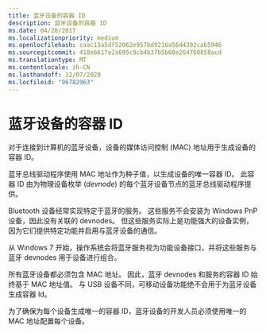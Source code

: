 ```yaml
---
title: 蓝牙设备的容器 ID
description: 蓝牙设备的容器 ID
ms.date: 04/20/2017
ms.localizationpriority: medium
ms.openlocfilehash: caac13a5df52062e957bd9216a56d4392cab5946
ms.sourcegitcommit: 418e6617e2a695c9cb4b37b5b60e264760858acd
ms.translationtype: MT
ms.contentlocale: zh-CN
ms.lasthandoff: 12/07/2020
ms.locfileid: "96782963"
---
```

# <a name="container-ids-for-bluetooth-devices"></a>蓝牙设备的容器 ID


对于连接到计算机的蓝牙设备，设备的媒体访问控制 (MAC) 地址用于生成设备的容器 ID。

蓝牙总线驱动程序使用 MAC 地址作为种子值，以生成设备的唯一容器 ID。 此容器 ID 由为物理设备枚举 (*devnode*) 的每个蓝牙设备节点的蓝牙总线驱动程序提供。

Bluetooth 设备经常实现特定于蓝牙的服务。 这些服务不会安装为 Windows PnP 设备，因此没有关联的 devnodes。 但这些服务实际上是功能强大的设备实例，因为它们提供特定功能并启用与蓝牙设备的通信。

从 Windows 7 开始，操作系统会将蓝牙服务视为功能设备接口，并将这些服务与蓝牙 devnodes 用于设备进行组合。

所有蓝牙设备都必须包含 MAC 地址。 因此，蓝牙 devnodes 和服务的容器 ID 始终基于 MAC 地址值。 与 USB 设备不同，可移动设备功能绝不会用于为蓝牙设备生成容器 Id。

为了确保为每个设备生成唯一的容器 ID，蓝牙设备的开发人员必须使用唯一的 MAC 地址配置每个设备。

 

 





